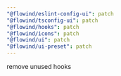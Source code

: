 ```yaml
---
"@flowind/eslint-config-ui": patch
"@flowind/tsconfig-ui": patch
"@flowind/hooks": patch
"@flowind/icons": patch
"@flowind/ui": patch
"@flowind/ui-preset": patch
---
```


remove unused hooks
